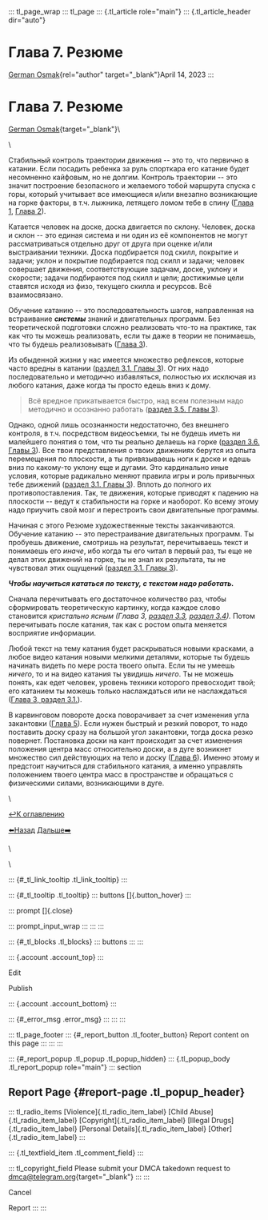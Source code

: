 ::: tl_page_wrap
::: tl_page
::: {.tl_article role="main"}
::: {.tl_article_header dir="auto"}
# Глава 7. Резюме

[German Osmak](https://t.me/GJ_Osmak){rel="author" target="_blank"}April
14, 2023
:::

# Глава 7. Резюме 

[German Osmak](https://t.me/GJ_Osmak){target="_blank"}\

\

Стабильный контроль траектории движения -- это то, что первично в
катании. Если посадить ребенка за руль спорткара его катание будет
несомненно кайфовым, но не долгим. Контроль траектории -- это значит
построение безопасного и желаемого тобой маршрута спуска с горы, который
учитывает все имеющиеся и/или внезапно возникающие на горке факторы, в
т.ч. лыжника, летящего ломом тебе в спину ([Глава
1](/O-katanii-s-gorki-03-20), [Глава
2](/Kakim-dolzhno-byt-katanie-03-20)).

Катается человек на доске, доска двигается по склону. Человек, доска и
склон -- это единая система и ни один из её компонентов не могут
рассматриваться отдельно друг от друга при оценке и/или выстраивании
техники. Доска подбирается под скилл, покрытие и задачи; уклон и
покрытие подбирается под скилл и задачи; человек совершает движения,
соответствующие задачам, доске, уклону и скорости; задачи подбираются
под скилл и цели; достижимые цели ставятся исходя из физо, текущего
скилла и ресурсов. Всё взаимосвязано.

Обучение катанию -- это последовательность шагов, направленная на
встраивание ***системы*** знаний и двигательных программ. Без
теоретической подготовки сложно реализовать что-то на практике, так как
что ты можешь реализовать, если ты даже в теории не понимаешь, что ты
будешь реализовывать ([Глава
3](/Kak-nauchit-sebya-kataniyu-na-snouborde-03-20)).

Из обыденной жизни у нас имеется множество рефлексов, которые часто
вредны в катании ([раздел 3.1. Главы
3](/CHelovek-vzyatyj-kak-est-bez-opyta-kataniya-03-20)). От них надо
последовательно и методично избавляться, полностью их исключая из любого
катания, даже когда ты просто едешь вниз к дому.

> Всё вредное прикатывается быстро, над всем полезным надо методично и
> осознанно работать ([раздел 3.5. Главы
> 3](/CHast-5-Kak-perenesti-dvizhenie-na-gorku-03-20)).

Однако, одной лишь осознанности недостаточно, без внешнего контроля, в
т.ч. посредством видеосъемки, ты не будешь иметь ни малейшего понятия о
том, что ты реально делаешь на горке ([раздел 3.6. Главы
3](/CHast-6-Kak-ponyat-chto-u-tebya-poluchaetsya-a-chto-net-03-20)). Все
твои представления о твоих движениях берутся из опыта перемещения по
плоскости, а ты привязываешь ноги к доске и едешь вниз по какому-то
уклону еще и дугами. Это кардинально иные условия, которые радикально
меняют правила игры и роль привычных тебе движений ([раздел 3.1. Главы
3](/CHelovek-vzyatyj-kak-est-bez-opyta-kataniya-03-20)). Вплоть до
полного их противопоставления. Так, те движения, которые приводят к
падению на плоскости -- ведут к стабильности на горке и наоборот. Ко
всему этому надо приучить свой мозг и перестроить свои двигательные
программы.

Начиная с этого Резюме художественные тексты заканчиваются. Обучение
катанию -- это перестраивание двигательных программ. Ты пробуешь
движение, смотришь на результат, перечитываешь текст и понимаешь его
*иначе*, ибо когда ты его читал в первый раз, ты еще не делал этих
движений на горке, ты не знал их результата, ты не чувствовал этих
ощущений ([раздел 3.1. Главы
3](/CHelovek-vzyatyj-kak-est-bez-opyta-kataniya-03-20)).

***Чтобы научиться кататься по тексту, с текстом надо работать.***

Сначала перечитывать его достаточное количество раз, чтобы сформировать
теоретическую картинку, когда каждое слово становится *кристально ясным
(Глава 3,* [*раздел 3.3*](/CHast-4-Kak-ponyat-chto-libo-telom-03-20)*,*
[*раздел 3.4*](/CHast-4-Kak-ponyat-chto-libo-telom-03-20)*).* Потом
перечитывать после катания, так как с ростом опыта меняется восприятие
информации.

Любой текст на тему катания будет раскрываться новыми красками, а любое
видео катания новыми мелкими деталями, которые ты будешь начинать видеть
по мере роста твоего опыта. Если ты не умеешь *ничего*, то и на видео
катания ты увидишь *ничего*. Ты не можешь понять, как едет человек,
уровень техники которого превосходит твой; его катанием ты можешь только
наслаждаться или не наслаждаться ([Глава 3, раздел
3.1.](/CHelovek-vzyatyj-kak-est-bez-opyta-kataniya-03-20)).

В карвинговом повороте доска поворачивает за счет изменения угла
закантовки ([Глава 5](/reasons-for-turns-03-22)). Если нужен быстрый и
резкий поворот, то надо поставить доску сразу на большой угол
закантовки, тогда доска резко повернет. Постановка доски на кант
происходит за счет изменения положения центра масс относительно доски, а
в дуге возникнет множество сил действующих на тело и доску ([Глава
6](/force-03-23-3)). Именно этому и предстоит научиться для стабильного
катания, а именно управлять положением твоего центра масс в пространстве
и обращаться с физическими силами, возникающими в дуге.

\

[↩️К оглавлению](/two-turns-hist-03-21)

[⬅️Назад](/force-03-23-3) [Дальше➡️](/definitions-03-23)

\

<figure>

</figure>

\

::: {#_tl_link_tooltip .tl_link_tooltip}
:::

::: {#_tl_tooltip .tl_tooltip}
::: buttons
[]{.button_hover}
:::

::: prompt
[]{.close}

::: prompt_input_wrap
:::
:::
:::

::: {#_tl_blocks .tl_blocks}
::: buttons
:::
:::

::: {.account .account_top}
:::

Edit

Publish

::: {.account .account_bottom}
:::

::: {#_error_msg .error_msg}
:::
:::
:::

::: tl_page_footer
::: {#_report_button .tl_footer_button}
Report content on this page
:::
:::
:::

::: {#_report_popup .tl_popup .tl_popup_hidden}
::: {.tl_popup_body .tl_report_popup role="main"}
::: section
## Report Page {#report-page .tl_popup_header}

::: tl_radio_items
[Violence]{.tl_radio_item_label} [Child Abuse]{.tl_radio_item_label}
[Copyright]{.tl_radio_item_label} [Illegal Drugs]{.tl_radio_item_label}
[Personal Details]{.tl_radio_item_label} [Other]{.tl_radio_item_label}
:::

::: {.tl_textfield_item .tl_comment_field}
:::

::: tl_copyright_field
Please submit your DMCA takedown request to
[dmca@telegram.org](mailto:dmca@telegram.org?subject=Report%20to%20Telegraph%20page%20%22%D0%93%D0%BB%D0%B0%D0%B2%D0%B0%207.%20%D0%A0%D0%B5%D0%B7%D1%8E%D0%BC%D0%B5%22&body=Reported%20page%3A%20https%3A%2F%2Ftelegra.ph%2Fsummary-04-14-3%0A%0A%0A){target="_blank"}
:::
:::

Cancel

Report
:::
:::
